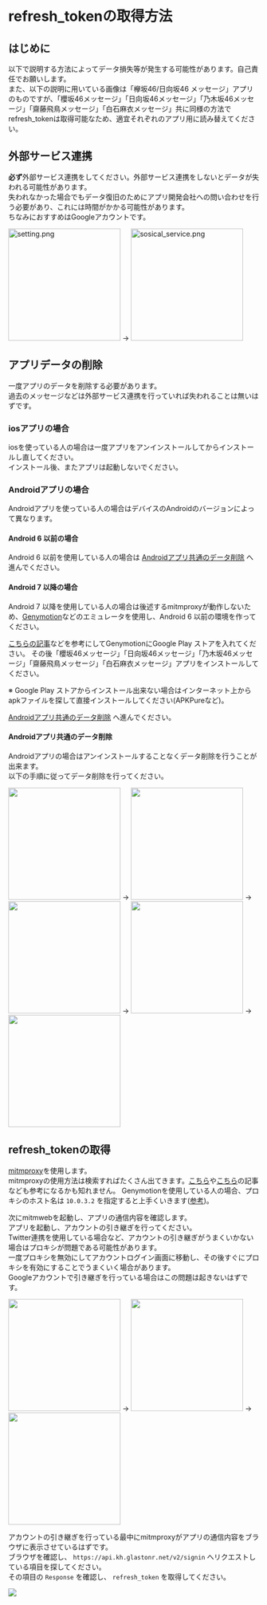 # refresh_tokenの取得方法

## はじめに

以下で説明する方法によってデータ損失等が発生する可能性があります。自己責任でお願いします。  
また、以下の説明に用いている画像は「欅坂46/日向坂46 メッセージ」アプリのものですが、「櫻坂46メッセージ」「日向坂46メッセージ」「乃木坂46メッセージ」「齋藤飛鳥メッセージ」「白石麻衣メッセージ」共に同様の方法でrefresh_tokenは取得可能なため、適宜それぞれのアプリ用に読み替えてください。

## 外部サービス連携

**必ず**外部サービス連携をしてください。外部サービス連携をしないとデータが失われる可能性があります。  
失われなかった場合でもデータ復旧のためにアプリ開発会社への問い合わせを行う必要があり、これには時間がかかる可能性があります。  
ちなみにおすすめはGoogleアカウントです。

<img src="https://user-images.githubusercontent.com/3148511/85218998-e0900a00-b3da-11ea-95a6-1bcf80453c3f.png" width="225" alt="setting.png"> → <img src="https://user-images.githubusercontent.com/3148511/85218999-e128a080-b3da-11ea-9841-4b2688057cdc.png" width="225" alt="sosical_service.png">

## アプリデータの削除

一度アプリのデータを削除する必要があります。  
過去のメッセージなどは外部サービス連携を行っていれば失われることは無いはずです。  

### iosアプリの場合

iosを使っている人の場合は一度アプリをアンインストールしてからインストールし直してください。  
インストール後、またアプリは起動しないでください。

### Androidアプリの場合

Androidアプリを使っている人の場合はデバイスのAndroidのバージョンによって異なります。

#### Android 6 以前の場合

Android 6 以前を使用している人の場合は [Androidアプリ共通のデータ削除](#Androidアプリ共通のデータ削除) へ進んでください。

#### Android 7 以降の場合

Android 7 以降を使用している人の場合は後述するmitmproxyが動作しないため、[Genymotion](https://www.genymotion.com/)などのエミュレータを使用し、Android 6 以前の環境を作ってください。

[こちらの記事](https://qiita.com/sou_lab/items/bb06bb653b291c90bf45)などを参考にしてGenymotionにGoogle Play ストアを入れてください。
その後「櫻坂46メッセージ」「日向坂46メッセージ」「乃木坂46メッセージ」「齋藤飛鳥メッセージ」「白石麻衣メッセージ」アプリをインストールしてください。

※ Google Play ストアからインストール出来ない場合はインターネット上からapkファイルを探して直接インストールしてください(APKPureなど)。

[Androidアプリ共通のデータ削除](#Androidアプリ共通のデータ削除) へ進んでください。

#### Androidアプリ共通のデータ削除

Androidアプリの場合はアンインストールすることなくデータ削除を行うことが出来ます。  
以下の手順に従ってデータ削除を行ってください。

<img src="https://user-images.githubusercontent.com/3148511/85218993-de2db000-b3da-11ea-9655-b0b4c56b766d.png" width="225"> → <img src="https://user-images.githubusercontent.com/3148511/85218994-df5edd00-b3da-11ea-8666-fc874ac41786.png" width="225"> → <img src="https://user-images.githubusercontent.com/3148511/85218996-dff77380-b3da-11ea-8478-03b3a0f46d62.png" width="225"> → <img src="https://user-images.githubusercontent.com/3148511/85218996-dff77380-b3da-11ea-8478-03b3a0f46d62.png" width="225"> → <img src="https://user-images.githubusercontent.com/3148511/85218997-dff77380-b3da-11ea-80be-0d5b72b0a366.png" width="225">

## refresh_tokenの取得

[mitmproxy](https://mitmproxy.org/)を使用します。  
mitmproxyの使用方法は検索すればたくさん出てきます。[こちら](https://vivibit.net/windows-mitmproxy-https)や[こちら](https://qiita.com/hkurokawa/items/9034274cc1b9e1405c68)の記事なども参考になるかも知れません。
Genymotionを使用している人の場合、プロキシのホスト名は `10.0.3.2` を指定すると上手くいきます([参考](https://qiita.com/hkusu/items/499575a566b20ce4d95b))。

次にmitmwebを起動し、アプリの通信内容を確認します。  
アプリを起動し、アカウントの引き継ぎを行ってください。  
Twitter連携を使用している場合など、アカウントの引き継ぎがうまくいかない場合はプロキシが問題である可能性があります。  
一度プロキシを無効にしてアカウントログイン画面に移動し、その後すぐにプロキシを有効にすることでうまくいく場合があります。  
Googleアカウントで引き継ぎを行っている場合はこの問題は起きないはずです。

<img src="https://user-images.githubusercontent.com/3148511/85219958-d1ad5580-b3e2-11ea-95f0-d448fd20150d.png" width="225"> → <img src="https://user-images.githubusercontent.com/3148511/85219960-d2de8280-b3e2-11ea-918e-d54a24018354.png" width="225"> → <img src="https://user-images.githubusercontent.com/3148511/85219961-d3771900-b3e2-11ea-809b-160ee1f757dd.png" width="225">

アカウントの引き継ぎを行っている最中にmitmproxyがアプリの通信内容をブラウザに表示させているはずです。  
ブラウザを確認し、 `https://api.kh.glastonr.net/v2/signin` へリクエストしている項目を探してください。  
その項目の `Response` を確認し、 `refresh_token` を取得してください。

<img src="https://user-images.githubusercontent.com/3148511/85220044-919aa280-b3e3-11ea-93fe-7b07a756057d.png">
